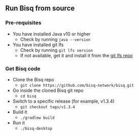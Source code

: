 ## Run Bisq from source

### Pre-requisites

* You have installed Java v10 or higher
  * Check by running `java --version`
* You have installed git lfs
  * Check by running `git lfs version`
  * If not available, get it and install it from the [git lfs repo](https://github.com/git-lfs/git-lfs/releases)

### Get Bisq code

* Clone the Bisq repo
  * `git clone https://github.com/bisq-network/bisq.git`
* Go inside the cloned Bisq git repo
  * `cd bisq`
* Switch to a specific release (for example, v1.3.4)
  * `git checkout tags/v1.3.4`
* Build it
  * `./gradlew build`
* Run it
  * `./bisq-desktop`
